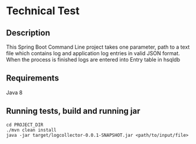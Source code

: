 <h1>Technical Test</h1>

## Description
This Spring Boot Command Line project takes one parameter, path to a text file which contains log and application log entries in valid JSON format. 
When the process is finished logs are entered into Entry table in hsqldb

## Requirements
Java 8

## Running tests, build and running jar
```
cd PROJECT_DIR
./mvn clean install
java -jar target/logcollector-0.0.1-SNAPSHOT.jar <path/to/input/file>
```

